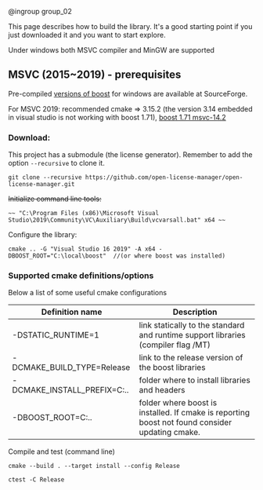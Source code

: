 @ingroup  group_02

This page describes how to build the library. It's a good starting point if you just downloaded it and you want to start explore.

Under windows both MSVC compiler and MinGW are supported

## MSVC (2015~2019) - prerequisites
Pre-compiled [versions of boost](https://sourceforge.net/projects/boost/files/boost-binaries/) for windows are available at SourceForge. 

For MSVC 2019: recommended cmake => 3.15.2 (the version 3.14 embedded in visual studio is not working with boost 1.71), [boost 1.71 msvc-14.2](https://dl.bintray.com/boostorg/release/1.71.0/binaries/boost_1_71_0-msvc-14.2-64.exe)

### Download:
This project has a submodule (the license generator). Remember to add the option `--recursive` to clone it.

```console
git clone --recursive https://github.com/open-license-manager/open-license-manager.git
```

~~Initialize command line tools:~~

```
~~ "C:\Program Files (x86)\Microsoft Visual Studio\2019\Community\VC\Auxiliary\Build\vcvarsall.bat" x64 ~~
```

Configure the library:

```
cmake .. -G "Visual Studio 16 2019" -A x64 -DBOOST_ROOT="C:\local\boost"  //(or where boost was installed)
```

### Supported cmake definitions/options
Below a list of some useful cmake configurations 

|Definition name|Description|
|---------------|-----------|
|-DSTATIC_RUNTIME=1        |link statically to the standard and runtime support libraries (compiler flag /MT)|
|-DCMAKE_BUILD_TYPE=Release|link to the release version of the boost libraries|
|-DCMAKE_INSTALL_PREFIX=C:\.. | folder where to install libraries and headers |
|-DBOOST_ROOT=C:\.. | folder where boost is installed. If cmake is reporting boost not found consider updating cmake. |

Compile and test (command line)

```
cmake --build . --target install --config Release

ctest -C Release
```